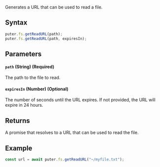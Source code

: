 Generates a URL that can be used to read a file.

## Syntax
```javascript
puter.fs.getReadURL(path);
puter.fs.getReadURL(path, expiresIn);
```

## Parameters

#### `path` (String) (Required)

The path to the file to read.

#### `expiresIn` (Number) (Optional)

The number of seconds until the URL expires. If not provided, the URL will expire in 24 hours.

## Returns

A promise that resolves to a URL that can be used to read the file.

## Example

```javascript
const url = await puter.fs.getReadURL("~/myfile.txt");
```